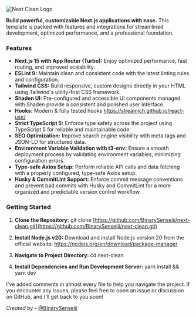 <Img
  alt="Next Clean Logo"
  src="https://res.cloudinary.com/dpcu6eyk8/image/upload/v1730585383/NEXT_CLEAN_1_ovrfn3.png"
  layout="responsive"
/>

**Build powerful, customizable Next.js applications with ease.** This template is packed with features and integrations for streamlined development, optimized performance, and a professional foundation.

### Features

* **Next.js 15 with App Router (Turbo):** Enjoy optimized performance, fast routing, and improved scalability.
* **ESLint 9:** Maintain clean and consistent code with the latest linting rules and configuration.
* **Tailwind CSS:** Build responsive, custom designs directly in your HTML using Tailwind's utility-first CSS framework.
* **Shaden UI:** Pre-configured and accessible UI components managed with Shaden provide a consistent and polished user interface.
* **Hooks:** Modern & fully tested hooks https://streamich.github.io/react-use/
* **Strict TypeScript 5:** Enforce type safety across the project using TypeScript 5 for reliable and maintainable code.
* **SEO Optimization:** Improve search engine visibility with meta tags and JSON-LD for structured data.
* **Environment Variable Validation with t3-env:** Ensure a smooth deployment process by validating environment variables, minimizing configuration errors.
* **Type-safe Axios Setup:** Perform reliable API calls and data fetching with a properly configured, type-safe Axios setup.
* **Husky & CommitLint Support:** Enforce commit message conventions and prevent bad commits with Husky and CommitLint for a more organized and predictable version control workflow.


### Getting Started

1. **Clone the Repository:**
  git clone [https://github.com/BinarySenseiii/next-clean.git](https://github.com/BinarySenseiii/next-clean.git)

2. **Install Node.js v20:**
Download and install Node.js version 20 from the official website: https://nodejs.org/en/download/package-manager


3. **Navigate to Project Directory:**
   cd next-clean

4. **Install Dependencies and Run Development Server:**
   yarn install && yarn dev

I've added comments in almost every file to help you navigate the project. If you encounter any issues, please feel free to open an issue or discussion on GitHub, and I'll get back to you soon!

<i>Created by</i> - [@BinarySenseiii](https://github.com/BinarySenseiii)
